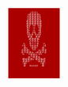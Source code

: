 <!DOCTYPE html>
<html>
<head>
<title>ranit</title>
</head>
<body>

<!--<h1>This is a Heading</h1>
<p>This is a paragraph.</p>
<a href="https://www.google.com">this is the link</a>-->
<img src="https://github.com/Dark70rd/Darklord.blog.github.io/blob/master-branch/docs/petya_windows.png?raw=true" alt="darkload" width="104" height="142">

</body>
</html>
